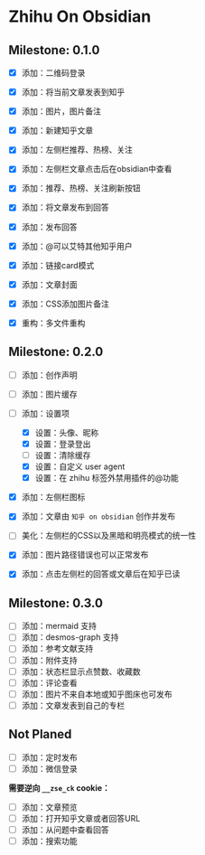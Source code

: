 # Zhihu On Obsidian



## Milestone: 0.1.0

- [x] 添加：二维码登录
- [x] 添加：将当前文章发表到知乎
- [x] 添加：图片，图片备注
- [x] 添加：新建知乎文章
- [x] 添加：左侧栏推荐、热榜、关注
- [x] 添加：左侧栏文章点击后在obsidian中查看
- [x] 添加：推荐、热榜、关注刷新按钮
- [x] 添加：将文章发布到回答
- [x] 添加：发布回答
- [x] 添加：@可以艾特其他知乎用户
- [x] 添加：链接card模式
- [x] 添加：文章封面
- [x] 添加：CSS添加图片备注
- [x] 重构：多文件重构


## Milestone: 0.2.0

- [ ] 添加：创作声明
- [ ] 添加：图片缓存
- [ ] 添加：设置项
	- [x] 设置：头像、昵称
	- [x] 设置：登录登出
	- [ ] 设置：清除缓存
	- [x] 设置：自定义 user agent
	- [x] 设置：在 zhihu 标签外禁用插件的@功能
- [x] 添加：左侧栏图标
- [x] 添加：文章由 `知乎 on obsidian` 创作并发布
- [ ] 美化：左侧栏的CSS以及黑暗和明亮模式的统一性
- [x] 添加：图片路径错误也可以正常发布
- [x] 添加：点击左侧栏的回答或文章后在知乎已读


## Milestone: 0.3.0

- [ ] 添加：mermaid 支持
- [ ] 添加：desmos-graph 支持
- [ ] 添加：参考文献支持
- [ ] 添加：附件支持
- [ ] 添加：状态栏显示点赞数、收藏数
- [ ] 添加：评论查看
- [ ] 添加：图片不来自本地或知乎图床也可发布
- [ ] 添加：文章发表到自己的专栏

## Not Planed

- [ ] 添加：定时发布
- [ ] 添加：微信登录

**需要逆向 `__zse_ck` cookie：**

- [ ] 添加：文章预览
- [ ] 添加：打开知乎文章或者回答URL
- [ ] 添加：从问题中查看回答
- [ ] 添加：搜索功能
